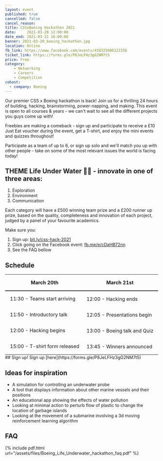 ```yaml
---
layout: event
published: true
cancelled: false
cancel_reason:
title: CSSxBoeing Hackathon 2021
date:     2021-03-20 12:00:00
date_end: 2021-03-21 16:00:00
banner: 2021-03-20_boeing_hackathon.jpg
location: Online
fb_link: https://www.facebook.com/events/418325086122256
ticket_link: https://forms.gle/P8JeLFHz3gG2NM7t5
price: Free
category:
    - Networking
    - Careers
    - Competition
cohost:
  - company: Boeing
---
```

Our premier CSS x Boeing hackathon is back! Join us for a thrilling 24 hours of building, hacking, brainstorming, power-napping, and making. This event is open to all courses & years - we can't wait to see all the different projects you guys come up with!

Freebies are making a comeback - sign up and participate to receive a £10 Just Eat voucher during the event, get a T-shirt, and enjoy the mini events and quizzes throughout!

Participate as a team of up to 6, or sign up solo and we'll match you up with other people - take on some of the most relevant issues the world is facing today!

## THEME Life Under Water 🌊🌱 - innovate in one of three areas:
1. Exploration
1. Environment
1. Communication

Each category will have a £500 winning team prize and a £200 runner up prize, based on the quality, completeness and innovation of each project, judged by a panel of your favourite academics.

Make sure you:
1. Sign up: [ bit.ly/css-hack-2021 ]( https://bit.ly/css-hack-2021 )
1. Click going on the Facebook event: [fb.me/e/cDaHB72nn](https://fb.me/e/cDaHB72nn)
1. See the FAQ bellow

## Schedule
<table style="margin: 0.75em auto 0;">
  <thead>
    <tr>
      <th style="text-align: center; padding-left: 1em; border-bottom: 2px solid #1d1b1e; font-weight: bold;">March 20th</th>
      <th style="text-align: center; padding: 1em; border-bottom: 2px solid #1d1b1e; font-weight: bold;">March 21st</th>
    </tr>
  </thead>
  <tbody>
    <tr>
      <td style="padding-left: 1em;">11:30 - Teams start arriving</td>
      <td style="padding: 1em;">12:00 - Hacking ends</td>
    </tr>
    <tr>
      <td style="padding-left: 1em;">11:50 - Introductory talk</td>
      <td style="padding: 1em;">12:05 - Presentations begin</td>
    </tr>
    <tr>
      <td style="padding-left: 1em;">12:00 - Hacking begins</td>
      <td style="padding: 1em;">13:00 - Boeing talk and Quiz</td>
    </tr>
    <tr>
      <td style="padding-left: 1em;">15:00 - T-shirt form released</td>
      <td style="padding: 1em;">13:45 - Winners announced</td>
    </tr>
  </tbody>
</table>
## Sign up!
Sign up [here](https://forms.gle/P8JeLFHz3gG2NM7t5)

## Ideas for inspiration
- A simulation for controlling an underwater probe
- A tool that displays information about other marine vessels and their positions
- An educational app showing the effects of water pollution
- Looking at minimal action to perturb flow of plastic to change the location of garbage islands
- Looking at the movement of a submarine involving a 3d moving reinforcement learning algorithm

## FAQ
{% include pdf.html url="/assets/files/Boeing_Life_Underwater_hackathon_faq.pdf" %}
